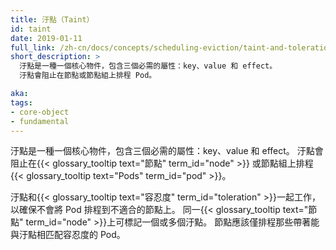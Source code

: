 ```yaml
---
title: 汙點（Taint）
id: taint
date: 2019-01-11
full_link: /zh-cn/docs/concepts/scheduling-eviction/taint-and-toleration/
short_description: >
  汙點是一種一個核心物件，包含三個必需的屬性：key、value 和 effect。
  汙點會阻止在節點或節點組上排程 Pod。

aka:
tags:
- core-object
- fundamental
---
```


<!--
title: Taint
id: taint
date: 2019-01-11
full_link: /docs/concepts/configuration/taint-and-toleration/
short_description: >
  A core object consisting of three required properties: key, value, and effect. Taints prevent the scheduling of pods on nodes or node groups.

aka:
tags:
- core-object
- fundamental
 -->

<!--
 A core object consisting of three required properties: key, value, and effect. Taints prevent the scheduling of {{< glossary_tooltip text="Pods" term_id="pod" >}} on {{< glossary_tooltip text="nodes" term_id="node" >}} or node groups.
-->
汙點是一種一個核心物件，包含三個必需的屬性：key、value 和 effect。
汙點會阻止在{{< glossary_tooltip text="節點" term_id="node" >}}
或節點組上排程 {{< glossary_tooltip text="Pods" term_id="pod" >}}。 

<!--more-->

<!--
Taints and {{< glossary_tooltip text="tolerations" term_id="toleration" >}} work together to ensure that pods are not scheduled onto inappropriate nodes. One or more taints are applied to a node. A node should only schedule a Pod with the matching tolerations for the configured taints.
-->
汙點和{{< glossary_tooltip text="容忍度" term_id="toleration" >}}一起工作，
以確保不會將 Pod 排程到不適合的節點上。
同一{{< glossary_tooltip text="節點" term_id="node" >}}上可標記一個或多個汙點。
節點應該僅排程那些帶著能與汙點相匹配容忍度的 Pod。
